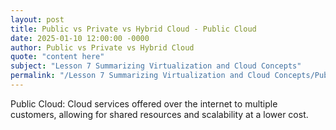 ```yaml
---
layout: post
title: Public vs Private vs Hybrid Cloud - Public Cloud
date: 2025-01-10 12:00:00 -0000
author: Public vs Private vs Hybrid Cloud
quote: "content here"
subject: "Lesson 7 Summarizing Virtualization and Cloud Concepts"
permalink: "/Lesson 7 Summarizing Virtualization and Cloud Concepts/Public vs Private vs Hybrid Cloud/Public vs Private vs Hybrid Cloud - Public Cloud"
---
```


Public Cloud: Cloud services offered over the internet to multiple customers, allowing for shared resources and scalability at a lower cost.
